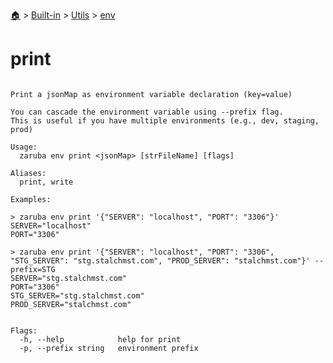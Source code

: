 <!--startTocHeader-->
[🏠](../../../README.md) > [Built-in](../../README.md) > [Utils](../README.md) > [env](README.md)
# print
<!--endTocHeader-->

```

Print a jsonMap as environment variable declaration (key=value)

You can cascade the environment variable using --prefix flag.
This is useful if you have multiple environments (e.g., dev, staging, prod)

Usage:
  zaruba env print <jsonMap> [strFileName] [flags]

Aliases:
  print, write

Examples:

> zaruba env print '{"SERVER": "localhost", "PORT": "3306"}'
SERVER="localhost"
PORT="3306"

> zaruba env print '{"SERVER": "localhost", "PORT": "3306", "STG_SERVER": "stg.stalchmst.com", "PROD_SERVER": "stalchmst.com"}' --prefix=STG
SERVER="stg.stalchmst.com"
PORT="3306"
STG_SERVER="stg.stalchmst.com"
PROD_SERVER="stalchmst.com"


Flags:
  -h, --help            help for print
  -p, --prefix string   environment prefix

```

<!--startTocSubtopic-->
<!--endTocSubtopic-->